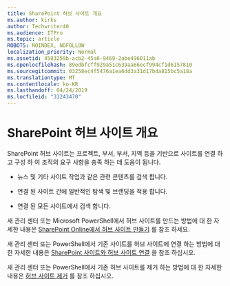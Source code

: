 ```yaml
---
title: SharePoint 허브 사이트 개요
ms.author: kirks
author: Techwriter40
ms.audience: ITPro
ms.topic: article
ROBOTS: NOINDEX, NOFOLLOW
localization_priority: Normal
ms.assetid: 4583259b-acb2-45a0-9469-2abe496011ab
ms.openlocfilehash: 89edbfcff929a51c639aa66ecf994cf1d6157810
ms.sourcegitcommit: 03258ec4f5476a1ea6dd3a31d17bda815bc5a18a
ms.translationtype: MT
ms.contentlocale: ko-KR
ms.lasthandoff: 04/24/2019
ms.locfileid: "33243470"
---
```

# <a name="sharepoint-hub-sites-overview"></a>SharePoint 허브 사이트 개요

SharePoint 허브 사이트는 프로젝트, 부서, 부서, 지역 등을 기반으로 사이트를 연결 하 고 구성 하 여 조직의 요구 사항을 충족 하는 데 도움이 됩니다.

- 뉴스 및 기타 사이트 작업과 같은 관련 콘텐츠를 검색 합니다.


- 연결 된 사이트 간에 일반적인 탐색 및 브랜딩을 적용 합니다.


- 연결 된 모든 사이트에서 검색 합니다.


새 관리 센터 또는 Microsoft PowerShell에서 허브 사이트를 만드는 방법에 대 한 자세한 내용은 [SharePoint Online에서 허브 사이트 만들기](https://docs.microsoft.com/en-us/sharepoint/create-hub-site) 를 참조 하세요. 

새 관리 센터 또는 PowerShell에서 기존 사이트를 허브 사이트에 연결 하는 방법에 대 한 자세한 내용은 [SharePoint 사이트와 허브 사이트 연결](https://support.office.com/en-us/article/associate-a-sharepoint-site-with-a-hub-site-ae0009fd-af04-4d3d-917d-88edb43efc05) 을 참조 하십시오.  

새 관리 센터 또는 PowerShell에서 기존 허브 사이트를 제거 하는 방법에 대 한 자세한 내용은 [허브 사이트 제거](https://docs.microsoft.com/en-us/sharepoint/remove-hub-site) 를 참조 하십시오. 
